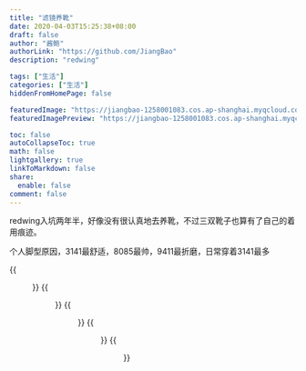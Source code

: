 ```yaml
---
title: "滤镜养靴"
date: 2020-04-03T15:25:38+08:00
draft: false
author: "酱鲍"
authorLink: "https://github.com/JiangBao"
description: "redwing"

tags: ["生活"]
categories: ["生活"]
hiddenFromHomePage: false

featuredImage: "https://jiangbao-1258001083.cos.ap-shanghai.myqcloud.com/bg-redwing-banner.jpg"
featuredImagePreview: "https://jiangbao-1258001083.cos.ap-shanghai.myqcloud.com/bg-redwing-banner.jpg"

toc: false
autoCollapseToc: true
math: false
lightgallery: true
linkToMarkdown: false
share:
  enable: false
comment: false
---
```

redwing入坑两年半，好像没有很认真地去养靴，不过三双靴子也算有了自己的着用痕迹。

个人脚型原因，3141最舒适，8085最帅，9411最折磨，日常穿着3141最多
<!--more-->

{{<figure src="https://jiangbao-1258001083.cos.ap-shanghai.myqcloud.com/redwing-ins.png" title="入坑照" >}}
{{<figure src="https://jiangbao-1258001083.cos.ap-shanghai.myqcloud.com/redwing-my.jpg" title="当前买家秀" >}}
{{<figure src="https://jiangbao-1258001083.cos.ap-shanghai.myqcloud.com/redwing-3141.jpg" title="3141(2017.11~now)" >}}
{{<figure src="https://jiangbao-1258001083.cos.ap-shanghai.myqcloud.com/redwing-9411.jpg" title="9411(2018.10~now)" >}}
{{<figure src="https://jiangbao-1258001083.cos.ap-shanghai.myqcloud.com/redwing-8085.jpg" title="8085(2019.02~now)" >}}